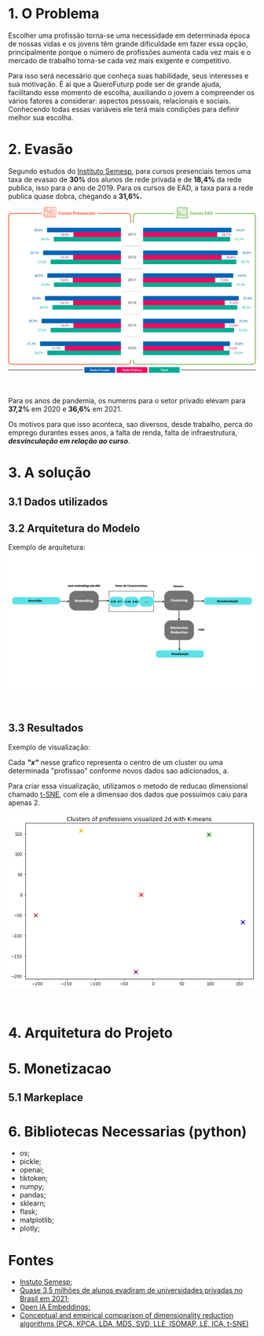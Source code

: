 # 1. O Problema

<p>Escolher uma profissão torna-se uma necessidade em determinada época de nossas vidas e os jovens têm grande dificuldade em fazer essa opção, principalmente porque o número de profissões aumenta cada vez mais e o mercado de trabalho torna-se cada vez mais exigente e competitivo.</p>

<p>Para isso será necessário que conheça suas habilidade, seus interesses e sua motivação. É aí que a QueroFuturp pode ser de grande ajuda, facilitando esse momento de escolha, auxiliando o jovem a compreender os vários fatores a considerar: aspectos pessoais, relacionais e sociais. Conhecendo todas essas variáveis ele terá mais condições para definir melhor sua escolha.</p>



# 2. Evasão

<p>Segundo estudos do <a href="https://www.semesp.org.br/mapa/edicao-11/brasil/evasao/">Instituto Semesp</a>, para cursos presenciais temos uma taxa de evasao de <b>30%</b> dos alunos de rede privada e de <b>18,4%</b> da rede publica, isso para o ano de 2019. Para os cursos de EAD, a taxa para a rede publica quase dobra, chegando a <b>31,6%.</b></p>

![Evasao](imgs/evasao.png)

<br/>

<p>Para os anos de pandemia, os numeros para o setor privado elevam para <b>37,2%</b> em 2020 e <b>36,6%</b> em 2021.</p>

<p>Os motivos para que isso aconteca, sao diversos, desde trabalho, perca do emprego durantes esses anos, a falta de renda, falta de infraestrutura, <i><b>desvinculação em relação ao curso</i></b>.</p>

# 3. A solução 

## 3.1 Dados utilizados

## 3.2 Arquitetura do Modelo

Exemplo de arquitetura:
![Arquitetura](imgs/arquitetura.png)

<br/>

## 3.3 Resultados

Exemplo de visualização: 

<p>Cada <i><b>"x"</b></i> nesse grafico representa o centro de um cluster ou uma determinada "profissao" conforme novos dados sao adicionados, a.</p>

<p>Para criar essa visualização, utilizamos o metodo de reducao dimensional chamado <a href="https://www.jmlr.org/papers/volume9/vandermaaten08a/vandermaaten08a.pdf?fbcl">t-SNE</a>, com ele a dimensao dos dados que possuimos caiu para apenas 2.</p>

![TSNE](imgs/tsne.png)

<br/>

# 4. Arquitetura do Projeto

# 5. Monetizacao 

## 5.1 Markeplace 


# 6. Bibliotecas Necessarias (python)

* os;
* pickle;
* openai;
* tiktoken;
* numpy;
* pandas;
* sklearn;
* flask;
* matplotlib;
* plotly;



# Fontes

* <a href="https://www.semesp.org.br/mapa/edicao-11/brasil/evasao/">Instuto Semesp</a>;
* <a href="https://g1.globo.com/educacao/noticia/2022/01/02/quase-35-milhoes-de-alunos-evadiram-de-universidades-privadas-no-brasil-em-2021.ghtml">Quase 3,5 milhões de alunos evadiram de universidades privadas no Brasil em 2021</a>;
* <a href="https://platform.openai.com/docs/guides/embeddings/what-are-embeddings">Open IA Embeddings;</a>
* <a href="https://www.sciencedirect.com/science/article/abs/pii/S1574013721000186">Conceptual and empirical comparison of dimensionality reduction algorithms (PCA, KPCA, LDA, MDS, SVD, LLE, ISOMAP, LE, ICA, t-SNE)</a>

